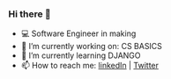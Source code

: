 ### Hi there 👋

- 💻 Software Engineer in making
- 🔭 I’m currently working on: CS BASICS
- 🌱 I’m currently learning DJANGO
- 📫 How to reach me: [linkedIn](https://www.linkedin.com/in/atherv-patil-4a86691b1/) | [Twitter](https://twitter.com/ColonelAVP_)


